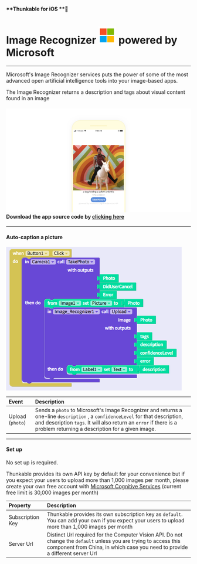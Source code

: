 #### **Thunkable for iOS **

# Image Recognizer ![](/assets/iOSviewIconImageRecognizer.png) powered by Microsoft

---

Microsoft's Image Recognizer services puts the power of some of the most advanced open artificial intelligence tools into your image-based apps.

The Image Recognizer returns a description and tags about visual content found in an image

#### ![](/assets/image-recognizer-ios-fig-2.png)Download the app source code by [clicking here](https://goo.gl/sEgsfA)

---

#### Auto-caption a picture

![](/assets/image-recognizer-ios-fig-1.png)

| Event | Description |
| :--- | :--- |
| Upload \(`photo`\) | Sends a `photo` to Microsoft's Image Recognizer and returns a one-line `description` , a `confidenceLevel` for that description, and description `tags`.  It will also return an `error` if there is a problem returning a description for a given image. |

---

#### Set up

No set up is required.

Thunkable provides its own API key by default for your convenience but if you expect your users to upload more than 1,000 images per month, please create your own free account with [Microsoft Cognitive Services](https://azure.microsoft.com/en-us/services/cognitive-services/) \(current free limit is 30,000 images per month\)

| Property | Description |
| :--- | :--- |
| Subscription Key | Thunkable provides its own subscription key as `default`. You can add your own if you expect your users to upload more than 1,000 images per month |
| Server Url | Distinct Url required for the Computer Vision API. Do not change the `default` unless you are trying to access this component from China, in which case you need to provide a different server Url |



